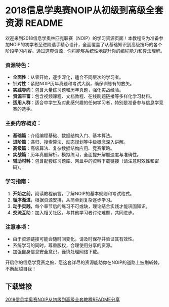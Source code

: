 # 2018信息学奥赛NOIP从初级到高级全套资源 README

欢迎来到2018信息学奥林匹克联赛（NOIP）的学习资源页面！本教程专为准备参加NOIP的初学者至进阶选手精心设计，全面覆盖了从基础知识到高级技巧的各个阶段学习内容。通过这套资源，你将能够系统性地提升你的编程能力和算法理解。

### 资源特色：

- **全面性**：从零开始，逐步深化，适合不同层次的学习者。
- **针对性**：紧贴NOIP历年真题和考试大纲，确保训练有的放矢。
- **实践导向**：包含大量练习题和历年真题，强化实战经验。
- **资源丰富**：包含视频课程、文档教程、在线刷题链接等多样化学习材料。
- **适用人群**：适合中学生及对此感兴趣的任何学习者，特别是准备参与信息学竞赛的选手。

### 主要内容概览：
- **基础篇**：介绍编程基础、数据结构入门、基本算法。
- **进阶篇**：递归、搜索算法、动态规划等中级概念深入讲解。
- **高级篇**：高级算法、复杂数据结构应用、竞赛策略。
- **实战篇**：历年真题解析，模拟练习，全面提升解题速度与准确性。
- **辅助材料**：包含配套练习题库、网盘中的资料下载链接（请注意时效性和密码）。

### 学习指南：
1. **开始之前**，阅读教程前言，了解NOIP的基本规则和考试格式。
2. **循序渐进**，根据资源安排，从简单到复杂逐步学习。
3. **动手实践**，每个章节后的练习不可或缺，理论结合实践才能巩固知识。
4. **交流互助**：加入相关社区，与其他学习者讨论难题，共同进步。

### 注意事项：
- 由于资源链接可能会随时间变化，请及时保存并验证其有效性。
- 系统学习的同时，尊重版权，合理使用分享的资源。
- 加强自身信息安全意识，谨慎处理网络下载。

开启你的信息学竞赛之旅，愿这套详尽的资源能助你在NOIP的道路上披荆斩棘，不断超越自我！

## 下载链接

[2018信息学奥赛NOIP从初级到高级全套教程README分享](https://pan.quark.cn/s/d7fe13c75e92)